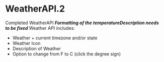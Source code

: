 # WeatherAPI.2

Completed WeatherAPI
***Formatting of the temperatureDescription needs to be fixed***
Weather API includes: 
- Weather + current timezone and/or state 
- Weather Icon 
- Description of Weather
- Option to change from F to C (click the degree sign)
